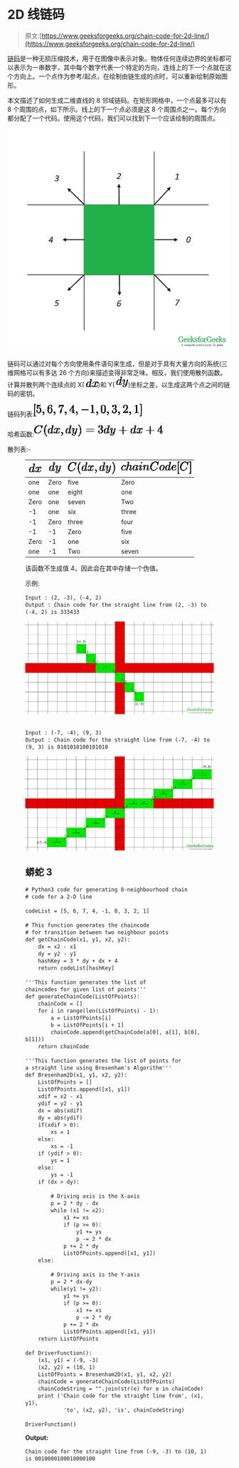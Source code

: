 # 2D 线链码

> 原文:[https://www.geeksforgeeks.org/chain-code-for-2d-line/](https://www.geeksforgeeks.org/chain-code-for-2d-line/)

[链码](https://en.wikipedia.org/wiki/Chain_code)是一种无损压缩技术，用于在图像中表示对象。物体任何连续边界的坐标都可以表示为一串数字，其中每个数字代表一个特定的方向，连线上的下一个点就在这个方向上。一个点作为参考/起点，在绘制由链生成的点时，可以重新绘制原始图形。

本文描述了如何生成二维直线的 8 邻域链码。在矩形网格中，一个点最多可以有 8 个周围的点，如下所示。线上的下一个点必须是这 8 个周围点之一。每个方向都分配了一个代码。使用这个代码，我们可以找到下一个应该绘制的周围点。

![8-Neighbourhood connected system](img/a17e9e22d274b748784d117e6a8fcbfd.png)

链码可以通过对每个方向使用条件语句来生成，但是对于具有大量方向的系统(三维网格可以有多达 26 个方向)来描述变得非常乏味。相反，我们使用散列函数。计算并散列两个连续点的 X( ![dx ](img/a6caf37f8e4c069c89fc21662fd99604.png "Rendered by QuickLaTeX.com"))和 Y( ![dy ](img/32382c4b7f0905b2c015aade6aeae605.png "Rendered by QuickLaTeX.com"))坐标之差，以生成这两个点之间的链码的密钥。

链码列表:![[5, 6, 7, 4, -1, 0, 3, 2, 1]](img/f9f4d5e271c179cdab39c013669eb3f6.png "Rendered by QuickLaTeX.com")

哈希函数:![C(dx, dy) = 3dy + dx + 4](img/ca26223de5971bd8a01da95076d20a97.png "Rendered by QuickLaTeX.com")

散列表:-

<figure class="table">

| ![dx](img/0f630b5c0e5a8d4a1945a3d2ab94f7a4.png "Rendered by QuickLaTeX.com") | ![dy](img/c7c0ad627b96215b012e31d5e49041ca.png "Rendered by QuickLaTeX.com") | ![C(dx, dy)](img/a99253ce8fb06cc63ba91c233b44e811.png "Rendered by QuickLaTeX.com") | ![chainCode[C]](img/f094e3ca2f98b24c8e14a2aaf796e040.png "Rendered by QuickLaTeX.com") |
| --- | --- | --- | --- |
| one | Zero | five | Zero |
| one | one | eight | one |
| Zero | one | seven | Two |
| -1 | one | six | three |
| -1 | Zero | three | four |
| -1 | -1 | Zero | five |
| Zero | -1 | one | six |
| one | -1 | Two | seven |

该函数不生成值 4，因此会在其中存储一个伪值。

示例:

```
Input : (2, -3), (-4, 2)
Output : Chain code for the straight line from (2, -3) to (-4, 2) is 333433
```

![](img/cd4c3580e77fd902df9eceaa56fcdcff.png)

```

Input : (-7, -4), (9, 3)
Output : Chain code for the straight line from (-7, -4) to (9, 3) is 0101010100101010
```

![](img/fd6716d4d8e53b908cb3fd77a069e70f.png)

## 蟒蛇 3

```
# Python3 code for generating 8-neighbourhood chain
# code for a 2-D line

codeList = [5, 6, 7, 4, -1, 0, 3, 2, 1]

# This function generates the chaincode
# for transition between two neighbour points
def getChainCode(x1, y1, x2, y2):
    dx = x2 - x1
    dy = y2 - y1
    hashKey = 3 * dy + dx + 4
    return codeList[hashKey]

'''This function generates the list of
chaincodes for given list of points'''
def generateChainCode(ListOfPoints):
    chainCode = []
    for i in range(len(ListOfPoints) - 1):
        a = ListOfPoints[i]
        b = ListOfPoints[i + 1]
        chainCode.append(getChainCode(a[0], a[1], b[0], b[1]))
    return chainCode

'''This function generates the list of points for
a straight line using Bresenham's Algorithm'''
def Bresenham2D(x1, y1, x2, y2):
    ListOfPoints = []
    ListOfPoints.append([x1, y1])
    xdif = x2 - x1
    ydif = y2 - y1
    dx = abs(xdif)
    dy = abs(ydif)
    if(xdif > 0):
        xs = 1
    else:
        xs = -1
    if (ydif > 0):
        ys = 1
    else:
        ys = -1
    if (dx > dy):

        # Driving axis is the X-axis
        p = 2 * dy - dx
        while (x1 != x2):
            x1 += xs
            if (p >= 0):
                y1 += ys
                p -= 2 * dx
            p += 2 * dy
            ListOfPoints.append([x1, y1])
    else:

        # Driving axis is the Y-axis
        p = 2 * dx-dy
        while(y1 != y2):
            y1 += ys
            if (p >= 0):
                x1 += xs
                p -= 2 * dy
            p += 2 * dx
            ListOfPoints.append([x1, y1])
    return ListOfPoints

def DriverFunction():
    (x1, y1) = (-9, -3)
    (x2, y2) = (10, 1)
    ListOfPoints = Bresenham2D(x1, y1, x2, y2)
    chainCode = generateChainCode(ListOfPoints)
    chainCodeString = "".join(str(e) for e in chainCode)
    print ('Chain code for the straight line from', (x1, y1),
            'to', (x2, y2), 'is', chainCodeString)

DriverFunction()
```

**Output:** 

```
Chain code for the straight line from (-9, -3) to (10, 1) is 0010000100010000100
```

</figure>